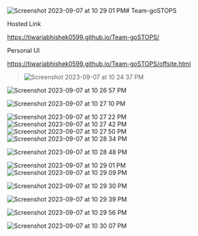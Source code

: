 ![Screenshot 2023-09-07 at 10 29 01 PM](https://github.com/tiwariabhishek0599/Team-goSTOPS/assets/118967913/08f81421-3bfe-4200-b4e2-fb57e6eab93a)# Team-goSTOPS
>
Hosted Link
>
https://tiwariabhishek0599.github.io/Team-goSTOPS/

Personal UI
>
https://tiwariabhishek0599.github.io/Team-goSTOPS/offsite.html
>
>![Screenshot 2023-09-07 at 10 24 37 PM](https://github.com/tiwariabhishek0599/Team-goSTOPS/assets/118967913/32e38da2-be4a-4c8e-ac4b-08e5f81a1373)

![Screenshot 2023-09-07 at 10 26 57 PM](https://github.com/tiwariabhishek0599/Team-goSTOPS/assets/118967913/a2ff8d9a-a49c-402f-b905-e96ae3d9d49e)

![Screenshot 2023-09-07 at 10 27 10 PM](https://github.com/tiwariabhishek0599/Team-goSTOPS/assets/118967913/805d0544-8c80-4591-a933-69800fe680e9)

![Screenshot 2023-09-07 at 10 27 22 PM](https://github.com/tiwariabhishek0599/Team-goSTOPS/assets/118967913/f855fd55-45d6-451d-8edb-a78d84993c90)
![Screenshot 2023-09-07 at 10 27 42 PM](https://github.com/tiwariabhishek0599/Team-goSTOPS/assets/118967913/d05e1629-f218-4762-a86f-cf52c6b84494)
![Screenshot 2023-09-07 at 10 27 50 PM](https://github.com/tiwariabhishek0599/Team-goSTOPS/assets/118967913/76ac1519-f641-4664-8695-c51eeabcb336)
![Screenshot 2023-09-07 at 10 28 34 PM](https://github.com/tiwariabhishek0599/Team-goSTOPS/assets/118967913/2259cc33-e683-47e3-b4cd-9473c47bcd62)

![Screenshot 2023-09-07 at 10 28 48 PM](https://github.com/tiwariabhishek0599/Team-goSTOPS/assets/118967913/23626e43-689f-4d50-9db3-3860ce5e578e)

![Screenshot 2023-09-07 at 10 29 01 PM](https://github.com/tiwariabhishek0599/Team-goSTOPS/assets/118967913/5aa4c4fb-926e-47a8-8a62-243f4727ff01)
![Screenshot 2023-09-07 at 10 29 09 PM](https://github.com/tiwariabhishek0599/Team-goSTOPS/assets/118967913/2723bb66-4a48-46b7-95ba-5b76817add66)

![Screenshot 2023-09-07 at 10 29 30 PM](https://github.com/tiwariabhishek0599/Team-goSTOPS/assets/118967913/9be61d1c-8fbe-4ca4-92d7-57efc56f188e)

![Screenshot 2023-09-07 at 10 29 39 PM](https://github.com/tiwariabhishek0599/Team-goSTOPS/assets/118967913/2382c3b3-5305-42ba-8c4e-db875fae5425)

![Screenshot 2023-09-07 at 10 29 56 PM](https://github.com/tiwariabhishek0599/Team-goSTOPS/assets/118967913/91e441ad-444d-4b08-ba57-181c1397569d)

![Screenshot 2023-09-07 at 10 30 07 PM](https://github.com/tiwariabhishek0599/Team-goSTOPS/assets/118967913/482f0950-80c9-4059-acd2-ecfe36881fa1)

















